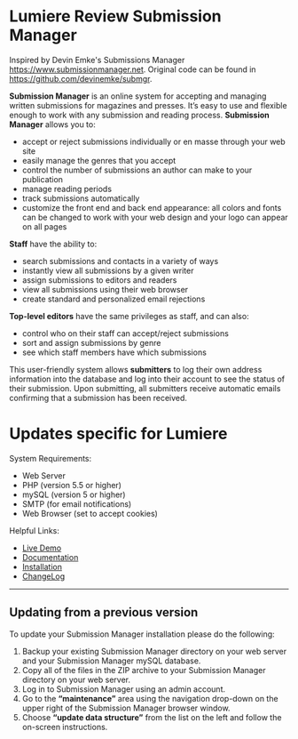 # Lumiere Review Submission Manager

Inspired by Devin Emke's Submissions Manager https://www.submissionmanager.net. Original code can be found in https://github.com/devinemke/submgr. 

**Submission Manager** is an online system for accepting and managing written submissions for magazines and presses. It’s easy to use and flexible enough to work with any submission and reading process. **Submission Manager** allows you to:

* accept or reject submissions individually or en masse through your web site
* easily manage the genres that you accept
* control the number of submissions an author can make to your publication
* manage reading periods
* track submissions automatically
* customize the front end and back end appearance: all colors and fonts can be changed to work with your web design and your logo can appear on all pages

**Staff** have the ability to:

* search submissions and contacts in a variety of ways
* instantly view all submissions by a given writer
* assign submissions to editors and readers
* view all submissions using their web browser
* create standard and personalized email rejections

**Top-level editors** have the same privileges as staff, and can also:

* control who on their staff can accept/reject submissions
* sort and assign submissions by genre
* see which staff members have which submissions

This user-friendly system allows **submitters** to log their own address information into the database and log into their account to see the status of their submission. Upon submitting, all submitters receive automatic emails confirming that a submission has been received.

# Updates specific for Lumiere


System Requirements:

* Web Server
* PHP (version 5.5 or higher)
* mySQL (version 5 or higher)
* SMTP (for email notifications)
* Web Browser (set to accept cookies)

Helpful Links:

* [Live Demo](https://www.submissionmanager.net)
* [Documentation](https://www.submissionmanager.net/documentation.html)
* [Installation](https://www.submissionmanager.net/documentation.html#installation_header)
* [ChangeLog](changelog.txt)

---

## Updating from a previous version

To update your Submission Manager installation please do the following:

1. Backup your existing Submission Manager directory on your web server and your Submission Manager mySQL database.
1. Copy all of the files in the ZIP archive to your Submission Manager directory on your web server.
1. Log in to Submission Manager using an admin account.
1. Go to the **“maintenance”** area using the navigation drop-down on the upper right of the Submission Manager browser window.
1. Choose **“update data structure”** from the list on the left and follow the on-screen instructions.
